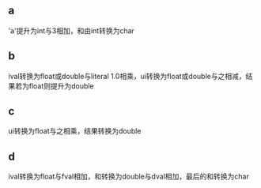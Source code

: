 ## a

'a'提升为int与3相加，和由int转换为char

## b

ival转换为float或double与literal 1.0相乘，ui转换为float或double与之相减，结果若为float则提升为double

## c

ui转换为float与之相乘，结果转换为double

## d

ival转换为float与fval相加，和转换为double与dval相加，最后的和转换为char